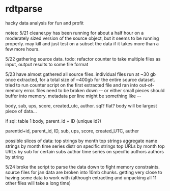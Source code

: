 # rdtparse
hacky data analysis for fun and profit

notes:
5/21
cleaner.py has been running for about a half hour on a moderately sized version of the source object, but it seems to be running properly. may kill and just test on a subset the data if it takes more than a few more hours.

5/22 
gathering source data. todo: refactor counter to take multiple files as input, output results to some file format

5/23
have almost gathered all source files.  individual files run at ~30 gb once extracted, for a total size of ~400gb for the entire source dataset. tried to run counter script on the first extracted file and ran into out-of-memory error. files need to be broken down -- or either small pieces should buffer into memory. metadata per line might be something like -- 

body, sub, ups, score, created_utc, author.  sql? flat? body will be largest piece of data...

if sql: table 1
body, parent_id + ID (unique id?)

parentid+id, parent_id, ID, sub, ups, score, created_UTC, auther

possible slices of data:
top strings by month
top strings aggregate
name strings by month
time series distr on specific strings
top URLs by month
top URLs by sub for certain subs
author time series on specific authors
authors by string

5/24 broke the script to parse the data down to fight memory constraints. source files for jan data are broken into 10mb chunks.  getting very close to having some data to work with (although extracting and unpacking all 11 other files will take a long time)
